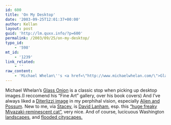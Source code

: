 ```yaml
---
id: 600
title: 'On My Desktop'
date: '2003-09-25T12:01:37+00:00'
author: Kellan
layout: post
guid: 'http://lm.quxx.info/?p=600'
permalink: /2003/09/25/on-my-desktop/
typo_id:
    - '598'
mt_id:
    - '1239'
link_related:
    - ''
raw_content:
    - 'Michael Whelan\''s <a href=\"http://www.michaelwhelan.com/\">Glass Onion</a> is a classic stop when picking up desktop images.(I reccomend his \"Fine Art\" gallery, over his book covers)  And I\''ve always liked a <a href=\"http://www.diterlizzi.com/\">Diterlizzi image</a> in my perphihal vision, especially <a href=\"http://www.diterlizzi.com/tonys_work/books/alien_possum/ap-03.shtml\">Alien and Possum</a>.  New to me, via <a href=\"http://contraversion.com/\">Stacey</a>, is <a href=\"http://www.dlanham.com/\">David Lanham</a>, esp. this <a href=\"http://www.dlanham.com/downloads/tea43.htm\">\"huge freaky Miyazaki-reminescent cat\"</a>, very nice.  And of course, lucicuous Washington <a href=\"http://gallery.laughingmeme.org/olympic_trip\">landscapes</a>, and <a href=\"http://gallery.laughingmeme.org/seattle_canoe\">flooded cityscapes.</a>'
---
```


Michael Whelan’s [Glass Onion](http://www.michaelwhelan.com/) is a classic stop when picking up desktop images.(I reccomend his “Fine Art” gallery, over his book covers) And I’ve always liked a [Diterlizzi image](http://www.diterlizzi.com/) in my perphihal vision, especially [Alien and Possum](http://www.diterlizzi.com/tonys_work/books/alien_possum/ap-03.shtml). New to me, via [Stacey](http://contraversion.com/), is [David Lanham](http://www.dlanham.com/), esp. this [“huge freaky Miyazaki-reminescent cat”](http://www.dlanham.com/downloads/tea43.htm), very nice. And of course, lucicuous Washington [landscapes](http://gallery.laughingmeme.org/olympic_trip), and [flooded cityscapes.](http://gallery.laughingmeme.org/seattle_canoe)